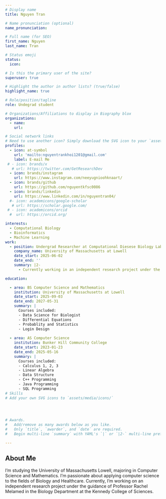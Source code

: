 ```yaml
---
# Display name
title: Nguyen Tran

# Name pronunciation (optional)
name_pronunciation:

# Full name (for SEO)
first_name: Nguyen
last_name: Tran

# Status emoji
status:
  icon: 

# Is this the primary user of the site?
superuser: true

# Highlight the author in author lists? (true/false)
highlight_name: true

# Role/position/tagline
role: Undegrad student

# Organizations/Affiliations to display in Biography blox
organizations:
  - name: 
    url: 

# Social network links
# Need to use another icon? Simply download the SVG icon to your `assets/media/icons/` folder.
profiles:
  - icon: at-symbol
    url: 'mailto:nguyentrankhoi1201@gmail.com'
    label: E-mail Me
 # - icon: brands/x
   # url: https://twitter.com/GetResearchDev
  - icon: brands/instagram
    url: https://www.instagram.com/neeyugnioohknaart/
  - icon: brands/github
    url: https://github.com/nguyentkfsc0086
  - icon: brands/linkedin
    url: https://www.linkedin.com/in/nguyentran04/
  #- icon: academicons/google-scholar
   # url: https://scholar.google.com/
 # - icon: academicons/orcid
  #  url: https://orcid.org/

interests:
  - Computational Biology
  - Bioinformatics
  - Machine Learning
work:
  - position: Undergrad Researcher at Computational Diesese Biology Lab
    company_name: University of Massachusetts at Lowell
    date_start: 2025-06-02
    date_end: ''
    summary: |2-
      - Currently working in an independent research project under the supervision of professor Rachel Melamed

education:

  - area: BS Computer Science and Mathematics
    institution: University of Massachusetts at Lowell
    date_start: 2025-09-03
    date_end: 2027-05-31
    summary: |
      Courses included:
      - Data Science for Biologist
      - Differential Equations
      - Probablity and Statistics
      - Login Design
      
  - area: AS Computer Science
    institution: Bunker Hill Community College
    date_start: 2023-01-23
    date_end: 2025-05-16
    summary: |
      Courses included:
      - Calculus 1, 2, 3
      - Linear Algebra
      - Data Structure
      - C++ Programming
      - Java Programming
      - SQL Programming
# Skills
# Add your own SVG icons to `assets/media/icons/`


 

# Awards.
#   Add/remove as many awards below as you like.
#   Only `title`, `awarder`, and `date` are required.
#   Begin multi-line `summary` with YAML's `|` or `|2-` multi-line prefix and indent 2 spaces below.

---
```


## About Me

I’m studying the University of Massachusetts Lowell, majoring in Computer Science and Mathematics. I’m passionate about applying computer science to the fields of Biology and Healthcare. Currently, I’m working on an independent research project under the guidance of Professor Rachel Melamed in the Biology Department at the Kennedy College of Sciences.